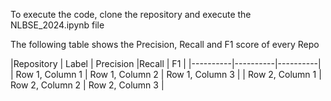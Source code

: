To execute the code, clone the repository and execute the NLBSE_2024.ipynb file

The following table shows the Precision, Recall and F1 score of every Repo

|Repository |	Label	| Precision	|Recall |	F1 |
|----------|----------|----------|
| Row 1, Column 1 | Row 1, Column 2 | Row 1, Column 3 |
| Row 2, Column 1 | Row 2, Column 2 | Row 2, Column 3 |
